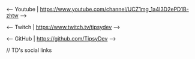 <-- Youtube | https://www.youtube.com/channel/UCZ1mg_1a4I3D2ePD1B-zhtw -->

<-- Twitch  | https://www.twitch.tv/tipsydev -->

<-- GitHub  | https://github.com/TipsyDev -->

// TD's social links

